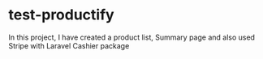 # test-productify
In this project, I have created a product list, Summary page and also used Stripe with Laravel Cashier package
